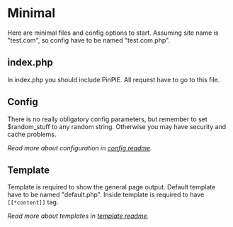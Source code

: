 # Minimal

Here are minimal files and config options to start. Assuming site name is "test.com", so config have to be named "test.com.php".
 
 ## index.php
 In index.php you should include PinPIE. All request have to go to this file.
 
 ## Config
 There is no really obligatory config parameters, but remember to set $random_stuff to any random string. Otherwise you may have security and cache problems.
 
 *Read more about configuration in [config readme](../../docs/config.md).* 
 
 ## Template
 Template is required to show the general page output. Default template have to be named "default.php". Inside template is required to have ```[[*content]]``` tag.
 
 *Read more about templates in [template readme](../../docs/template.md).*
